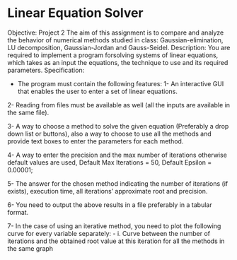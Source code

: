 # Linear Equation Solver
Objective:
Project 2
The aim of this assignment is to compare and analyze the behavior of numerical
methods studied in class: Gaussian-elimination, LU decomposition, Gaussian-Jordan
and Gauss-Seidel.
Description:
You are required to implement a program forsolving systems of linear equations, which
takes as an input the equations, the technique to use and its required parameters.
Specification:
- The program must contain the following features:
1- An interactive GUI that enables the user to enter a set of linear equations.

2- Reading from files must be available as well (all the inputs are available in the same
file).

3- A way to choose a method to solve the given equation (Preferably a drop down list
or buttons), also a way to choose to use all the methods and provide text boxes to
enter the parameters for each method.

4- A way to enter the precision and the max number of iterations otherwise default
values are used, Default Max Iterations = 50, Default Epsilon = 0.00001;

5- The answer for the chosen method indicating the number of iterations (if exists),
execution time, all iterations’ approximate root and precision.

6- You need to output the above results in a file preferably in a tabular format.

7- In the case of using an iterative method, you need to plot the following curve for
every variable separately: -
i. Curve between the number of iterations and the obtained root value at this
iteration for all the methods in the same graph
